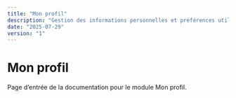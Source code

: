 ```yaml
---
title: "Mon profil"
description: "Gestion des informations personnelles et préférences utilisateur"
date: "2025-07-29"
version: "1"
---
```


# Mon profil

Page d’entrée de la documentation pour le module Mon profil.